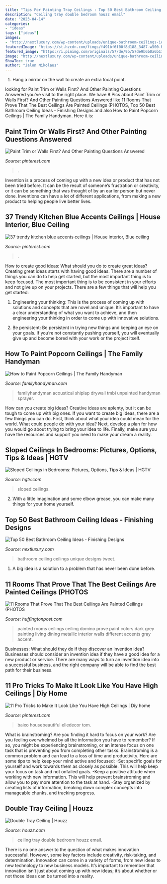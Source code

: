 ```yaml
---
title: "Tips For Painting Tray Ceilings : Top 50 Best Bathroom Ceiling Ideas"
description: "Ceiling tray double bedroom houzz email"
date: "2023-04-14"
categories:
- "ideas"
tags: ["ideas"]
images:
- "http://nextluxury.com/wp-content/uploads/unique-bathroom-ceilings-ideas.jpg"
featuredImage: "https://st.hzcdn.com/fimgs/f491bf6f00f8d188_3487-w500-h666-b0-p0--traditional-bedroom.jpg"
featured_image: "https://i.pinimg.com/originals/57/de/9b/57de9b6b0a6b1142e3c6a2541abafb67.jpg"
image: "http://nextluxury.com/wp-content/uploads/unique-bathroom-ceilings-ideas.jpg"
ShowToc: true
author: "Jalon Nikolaus"
---
```



1. Hang a mirror on the wall to create an extra focal point.

	

		
looking for Paint Trim or Walls First? And Other Painting Questions Answered you've visit to the right place. We have 8 Pics about Paint Trim or Walls First? And Other Painting Questions Answered like 11 Rooms That Prove That The Best Ceilings Are Painted Ceilings (PHOTOS, Top 50 Best Bathroom Ceiling Ideas - Finishing Designs and also How to Paint Popcorn Ceilings | The Family Handyman. Here it is:
		
    
## Paint Trim Or Walls First? And Other Painting Questions Answered

<img loading=lazy src="https://i.pinimg.com/736x/58/17/b9/5817b9cea5a280d9f0372c534b573dee.jpg" onerror="this.onerror=null;this.src='https://tse2.mm.bing.net/th?id=OIP.8NuCn4CsZlAydtOfTyk0uwHaHa&amp;pid=15.1';" alt="Paint Trim or Walls First? And Other Painting Questions Answered">

_Source: pinterest.com_

>. 

	

Invention is a process of coming up with a new idea or product that has not been tried before. It can be the result of someone’s frustration or creativity, or it can be something that was thought of by an earlier person but never done. Inventions can have a lot of different applications, from making a new product to helping people live better lives.

    
## 37 Trendy Kitchen Blue Accents Ceilings | House Interior, Blue Ceiling

<img loading=lazy src="https://i.pinimg.com/736x/a6/ef/a6/a6efa63bf3a6b023072a3df7e7efea4f.jpg" onerror="this.onerror=null;this.src='https://tse1.mm.bing.net/th?id=OIP.SxOP9bdqMYL0052PErRjpwAAAA&amp;pid=15.1';" alt="37 trendy kitchen blue accents ceilings | House interior, Blue ceiling">

_Source: pinterest.com_

>. 

	

How to create good ideas: What should you do to create great ideas?
Creating great ideas starts with having good ideas. There are a number of things you can do to help get started, but the most important thing is to keep focused. The most important thing is to be consistent in your efforts and not give up on your projects. There are a few things that will help you get started:
1. Engineering your thinking: This is the process of coming up with solutions and concepts that are novel and unique. It’s important to have a clear understanding of what you want to achieve, and then engineering your thinking in order to come up with innovative solutions.

2. Be persistent: Be persistent in trying new things and keeping an eye on your goals. If you’re not constantly pushing yourself, you will eventually give up and become bored with your work or the project itself.


    
## How To Paint Popcorn Ceilings | The Family Handyman

<img loading=lazy src="https://cdn2.tmbi.com/TFH/Projects/FH98MAY_PTACCE_01.jpg" onerror="this.onerror=null;this.src='https://tse4.mm.bing.net/th?id=OIP.iWLynzz9aMRx5zgO4qDJpwHaHa&amp;pid=15.1';" alt="How to Paint Popcorn Ceilings | The Family Handyman">

_Source: familyhandyman.com_

>familyhandyman acoustical shiplap drywall tmbi unpainted handyman sprayer. 

	

How can you create big ideas?
Creative ideas are aplenty, but it can be tough to come up with big ones. If you want to create big ideas, there are a few things you can do. First, think about what your idea could mean for the world. What could people do with your idea? Next, develop a plan for how you would go about trying to bring your idea to life. Finally, make sure you have the resources and support you need to make your dream a reality.

    
## Sloped Ceilings In Bedrooms: Pictures, Options, Tips &amp; Ideas | HGTV

<img loading=lazy src="https://hgtvhome.sndimg.com/content/dam/images/hgrm/fullset/2013/7/5/0/hdivd1407_bedroom-after_4x3.jpg.rend.hgtvcom.616.462.suffix/1405465967574.jpeg" onerror="this.onerror=null;this.src='https://tse1.mm.bing.net/th?id=OIP.1onYGd-yAFu8N8C7MpjsSwHaFj&amp;pid=15.1';" alt="Sloped Ceilings in Bedrooms: Pictures, Options, Tips &amp; Ideas | HGTV">

_Source: hgtv.com_

>sloped ceilings. 

	

2. With a little imagination and some elbow grease, you can make many things for your home yourself.

    
## Top 50 Best Bathroom Ceiling Ideas - Finishing Designs

<img loading=lazy src="http://nextluxury.com/wp-content/uploads/unique-bathroom-ceilings-ideas.jpg" onerror="this.onerror=null;this.src='https://tse1.mm.bing.net/th?id=OIP.Xk-rO01Q-fKaSsQ3cFCRJwAAAA&amp;pid=15.1';" alt="Top 50 Best Bathroom Ceiling Ideas - Finishing Designs">

_Source: nextluxury.com_

>bathroom ceiling ceilings unique designs tweet. 

	

1. A big idea is a solution to a problem that has never been done before.

    
## 11 Rooms That Prove That The Best Ceilings Are Painted Ceilings (PHOTOS

<img loading=lazy src="http://i.huffpost.com/gadgets/slideshows/354777/slide_354777_3882095_free.jpg" onerror="this.onerror=null;this.src='https://tse3.mm.bing.net/th?id=OIP.bZM1Mi7MnJtP7cd-0HyZLwHaJa&amp;pid=15.1';" alt="11 Rooms That Prove That The Best Ceilings Are Painted Ceilings (PHOTOS">

_Source: huffingtonpost.com_

>painted rooms ceilings ceiling domino prove paint colors dark grey painting living dining metallic interior walls different accents gray accent. 

	

Businesses: What should they do if they discover an invention idea?
Businesses should consider an invention idea if they have a good idea for a new product or service. There are many ways to turn an invention idea into a successful business, and the right company will be able to find the best path for their business.

    
## 11 Pro Tricks To Make It Look Like You Have High Ceilings | Diy Home

<img loading=lazy src="https://i.pinimg.com/originals/57/de/9b/57de9b6b0a6b1142e3c6a2541abafb67.jpg" onerror="this.onerror=null;this.src='https://tse1.mm.bing.net/th?id=OIP.xhmCOCg7Tyli_N_WjYpBwgHaLJ&amp;pid=15.1';" alt="11 Pro Tricks to Make It Look Like You Have High Ceilings | Diy home">

_Source: pinterest.com_

>baixo housebeautiful elledecor tom. 

	

What is brainstroming?
Are you finding it hard to focus on your work? Are you feeling overwhelmed by all the information you have to remember? If so, you might be experiencing brainstroming, or an intense focus on one task that is preventing you from completing other tasks. Brainstroming is a common problem and can lead to a loss of time and productivity. Here are some tips to help keep your mind active and focused: 
-Set specific goals for yourself and work towards them as closely as possible. This will help keep your focus on task and not onfailed goals. 
-Keep a positive attitude when working with new information. This will help prevent brainstroming and allow you to pay more attention to the task at hand. 
-Stay organized by creating lists of information, breaking down complex concepts into manageable chunks, and tracking progress.

    
## Double Tray Ceiling | Houzz

<img loading=lazy src="https://st.hzcdn.com/fimgs/f491bf6f00f8d188_3487-w500-h666-b0-p0--traditional-bedroom.jpg" onerror="this.onerror=null;this.src='https://tse3.mm.bing.net/th?id=OIP.PzEghmMYfgpxJrLFZg8mDwHaJ3&amp;pid=15.1';" alt="Double Tray Ceiling | Houzz">

_Source: houzz.com_

>ceiling tray double bedroom houzz email. 

	

There is no one answer to the question of what makes innovation successful. However, some key factors include creativity, risk-taking, and determination. Innovation can come in a variety of forms, from new ideas to new technology to new business models. It’s important to remember that innovation isn’t just about coming up with new ideas; it’s about whether or not those ideas can be turned into a reality.


